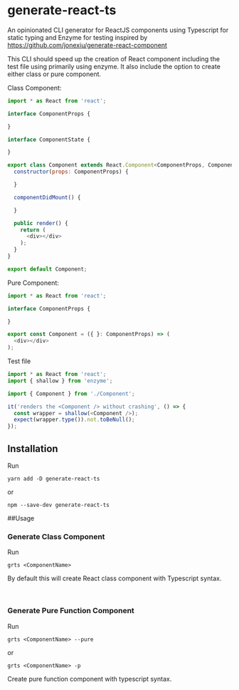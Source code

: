 # generate-react-ts

An opinionated CLI generator for ReactJS components using Typescript for static typing and Enzyme for testing inspired by https://github.com/jonexiu/generate-react-component

This CLI should speed up the creation of React component including the test file using primarily using enzyme. It also include the option to create either class or pure component.

Class Component:

```javascript
import * as React from 'react';

interface ComponentProps {

}

interface ComponentState {

}

export class Component extends React.Component<ComponentProps, ComponentState> {
  constructor(props: ComponentProps) {

  }

  componentDidMount() {

  }

  public render() {
    return (
      <div></div>
    );
  }
}

export default Component;
```

Pure Component:

```javascript
import * as React from 'react';

interface ComponentProps {

}

export const Component = ({ }: ComponentProps) => (
  <div></div>
);
```

Test file

```javascript
import * as React from 'react';
import { shallow } from 'enzyme';

import { Component } from './Component';

it('renders the <Component /> without crashing', () => {
  const wrapper = shallow(<Component />);
  expect(wrapper.type()).not.toBeNull();
});
```

## Installation

Run

```yarn add -D generate-react-ts```

or

```npm --save-dev generate-react-ts```


##Usage

### Generate Class Component

Run

```grts <ComponentName>```

By default this will create React class component with Typescript syntax.

<br>

### Generate Pure Function Component

Run

```grts <ComponentName> --pure```

or

```grts <ComponentName> -p```

Create pure function component with typescript syntax.
